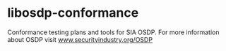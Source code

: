 # libosdp-conformance
Conformance testing plans and tools for SIA OSDP. For 
more information about OSDP visit www.securityindustry.org/OSDP
